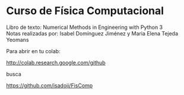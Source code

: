 # Curso de Física Computacional
Libro de texto: Numerical Methods in Engineering with Python 3 \
Notas realizadas por: Isabel Domínguez Jiménez y Maria Elena Tejeda Yeomans

Para abrir en tu colab:

http://colab.research.google.com/github

busca 


https://github.com/isadoji/FisComp
